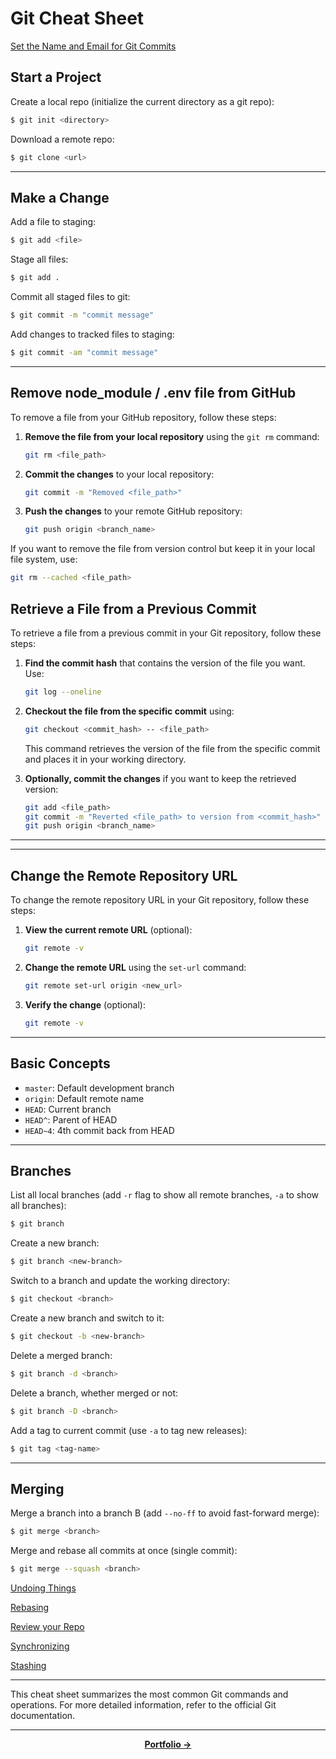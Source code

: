 # Git Cheat Sheet

[Set the Name and Email for Git Commits](./SETUP.md)

## Start a Project

Create a local repo (initialize the current directory as a git repo):

```bash
$ git init <directory>
```

Download a remote repo:

```bash
$ git clone <url>
```

---

## Make a Change

Add a file to staging:

```bash
$ git add <file>
```

Stage all files:

```bash
$ git add .
```

Commit all staged files to git:

```bash
$ git commit -m "commit message"
```

Add changes to tracked files to staging:

```bash
$ git commit -am "commit message"
```

---

## Remove node_module / .env file from GitHub

To remove a file from your GitHub repository, follow these steps:

1. **Remove the file from your local repository** using the `git rm` command:

   ```bash
   git rm <file_path>
   ```

2. **Commit the changes** to your local repository:

   ```bash
   git commit -m "Removed <file_path>"
   ```

3. **Push the changes** to your remote GitHub repository:
   ```bash
   git push origin <branch_name>
   ```

If you want to remove the file from version control but keep it in your local file system, use:

```bash
git rm --cached <file_path>
```

## Retrieve a File from a Previous Commit

To retrieve a file from a previous commit in your Git repository, follow these steps:

1. **Find the commit hash** that contains the version of the file you want. Use:

   ```bash
   git log --oneline
   ```

2. **Checkout the file from the specific commit** using:

   ```bash
   git checkout <commit_hash> -- <file_path>
   ```

   This command retrieves the version of the file from the specific commit and places it in your working directory.

3. **Optionally, commit the changes** if you want to keep the retrieved version:
   ```bash
   git add <file_path>
   git commit -m "Reverted <file_path> to version from <commit_hash>"
   git push origin <branch_name>
   ```

---

---

## Change the Remote Repository URL

To change the remote repository URL in your Git repository, follow these steps:

1. **View the current remote URL** (optional):

   ```bash
   git remote -v
   ```

2. **Change the remote URL** using the `set-url` command:

   ```bash
   git remote set-url origin <new_url>
   ```

3. **Verify the change** (optional):
   ```bash
   git remote -v
   ```

---

## Basic Concepts

- `master`: Default development branch
- `origin`: Default remote name
- `HEAD`: Current branch
- `HEAD^`: Parent of HEAD
- `HEAD~4`: 4th commit back from HEAD

---

## Branches

List all local branches (add `-r` flag to show all remote branches, `-a` to show all branches):

```bash
$ git branch
```

Create a new branch:

```bash
$ git branch <new-branch>
```

Switch to a branch and update the working directory:

```bash
$ git checkout <branch>
```

Create a new branch and switch to it:

```bash
$ git checkout -b <new-branch>
```

Delete a merged branch:

```bash
$ git branch -d <branch>
```

Delete a branch, whether merged or not:

```bash
$ git branch -D <branch>
```

Add a tag to current commit (use `-a` to tag new releases):

```bash
$ git tag <tag-name>
```

---

## Merging

Merge a branch into a branch B (add `--no-ff` to avoid fast-forward merge):

```bash
$ git merge <branch>
```

Merge and rebase all commits at once (single commit):

```bash
$ git merge --squash <branch>
```

[Undoing Things](./UNDOING.md)

[Rebasing](./REBASING.md)

[Review your Repo](./REVIEWREPO.md)

[Synchronizing](./SYNCHRONIZING.md)

[Stashing](./STASHING.md)

---

This cheat sheet summarizes the most common Git commands and operations. For more detailed information, refer to the official Git documentation.

---

<p align="center">
  <a href="https://mostafizur.diginieit.com"><strong>Portfolio &rarr;</strong></a> 
</p>
